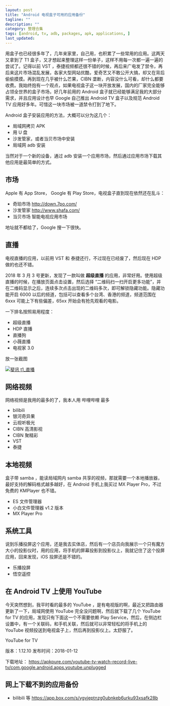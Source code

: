```yaml
---
layout: post
title: "Android 电视盒子可用的应用备份"
tagline: ""
description: ""
category: 整理合集
tags: [android, tv, adb, packages, apk, applications, ]
last_updated:
---
```


用盒子也已经很多年了，几年来家里，自己用，也积累了一些常用的应用。这两天又拿到了 T1 盒子，又才想起来整理这样一份单子，这样不用每一次都一遍一遍的尝试了。记得以前 VST ，泰捷视频都还很不错的时候，再后来广电发了禁令，再后来这片市场混乱发展，各家大型网站优酷，爱奇艺又不敢公开大搞，却又在背后偷偷摸摸。再到现在几乎被什么芒果，CIBN 垄断，内容没什么可看，却什么都要收费。我始终抱有一个观点，如果电视盒子这一块开放发展，国内的厂家完全能够占领全世界的盒子市场，好几年前用的 Android 盒子就已经能够满足我的大部分需求，并且应用设计也早 Google 自己推出 Android TV 盒子以及规范 Android TV 应用好多年。可惜这一块市场被一道禁令打到了地下。

Android 盒子安装应用的方法，大概可以分为这几个：

- 局域网拷贝 APK
- 用 U 盘
- 沙发管家，或者当贝市场中安装
- 局域网 adb 安装

当然对于一个新的设备，通过 adb 安装一个应用市场，然后通过应用市场下载其他应用是最简单的方式。

## 市场
Apple 有 App Store， Google 有 Play Store，电视盒子直到现在依然还在乱斗：

- 奇珀市场 http://down.7po.com/
- 沙发管家 http://www.shafa.com/
- 当贝市场 智能电视应用市场

地址就不都给了，Google 搜一下很快。

## 直播
电视直播的应用，以前用 VST 和 泰捷还行，不过现在已经废了，然后现在 HDP 做的也还不错。

2018 年 3 月 3 号更新，发现了一款叫做 **超级直播** 的应用，非常好用。使用超级直播的时候，在播放页面点击设置，然后选择 “二维码扫一扫开启更多功能”，并在二维码显示之后，连续多次点击出现的二维码多次，即可解锁隐藏功能。隐藏功能开启 6000 以后的频道，包括可以查看多个台湾、香港的频道，频道范围在 6xxx  可能上下有些偏差，65xx 开始会有抢先观看的电影。

一下排名按照易用程度：

- 超级直播
- HDP 直播
- 直播狗
- 小薇直播
- 电视家 3.0

放一张截图

<a data-flickr-embed="true"  href="https://www.flickr.com/gp/einverne/J06gea" title="斐讯 t1_直播"><img src="https://farm1.staticflickr.com/898/41398289612_b34704693f_z.jpg" alt="斐讯 t1_直播"></a><script async src="//embedr.flickr.com/assets/client-code.js" charset="utf-8"></script>

## 网络视频
网络视频是我用的最多的了，我本人用 哔哩哔哩 最多

- bilibili
- 银河奇异果
- 云视听极光
- CIBN 高清影视
- CIBN 聚精彩
- VST
- 泰捷

## 本地视频
盒子带 samba ，能读局域网内 samba 共享的视频，那就需要一个本地播放器，最好支持的解码格式越多越好，在 Android 手机上我买过 MX Player Pro，不过免费的 KMPlayer 也不错。

- ES 文件管理器
- 小白文件管理器 v1.2 版本
- MX Player Pro

## 系统工具
说到乐播投屏这个应用，还是我去实体店，然后有一个店员向我展示一个只有魔方大小的投影仪时，用的应用，将手机的屏幕投影到投影仪上，我就记住了这个投屏应用，回来发现，iOS 投屏还是不错的。

- 乐播投屏
- 悟空遥控

## 在 Android TV 上使用 YouTube
今天突然想到，我平时看的最多的 YouTube ，是有电视版的啊，最近又把路由器更新了一下，局域网使用 YouTube 完全没问题啊，然后就下载了几个 YouTube for TV 的应用，发现只有下面这一个不需要依赖 Play Service，然后，在侧边栏设置中，有一个关联码，和手机关联，然后就可以非常轻松的将手机上的 YouTube 视频投送到电视盒子上，然后再到投影仪上。太舒服了。

YouTube for TV

版本：1.12.10
发布时间：2018-01-12

下载地址： <https://apkpure.com/youtube-tv-watch-record-live-tv/com.google.android.apps.youtube.unplugged>

## 网上下载不到的应用备份

- bilibili 等 <https://app.box.com/s/vgvjeptnzg0ubnkeb6urku93xsafk28b>
